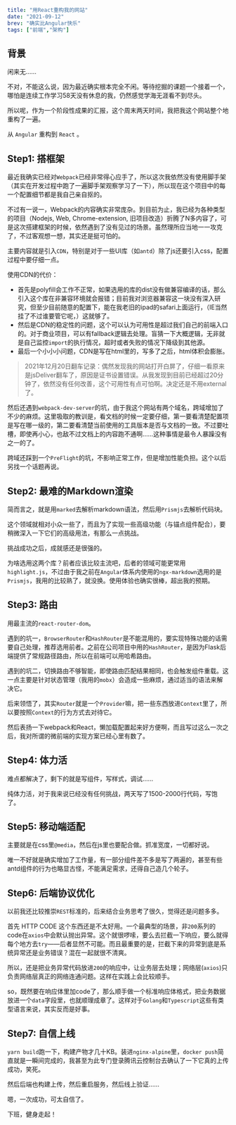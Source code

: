 ```yaml lw-blog-meta
title: "用React重构我的网站"
date: "2021-09-12"
brev: "确实比Angular快乐"
tags: ["前端","架构"]
```

## 背景

闲来无……

不对，不能这么说，因为最近确实根本完全不闲。等待挖掘的课题一个接着一个，哪怕是连续工作学习58天没有休息的我，仍然感觉学海无涯看不到尽头。

所以呢，作为一个阶段性成果的汇报，这个周末两天时间，我把我这个网站整个地重构了一遍。

从 `Angular` 重构到 `React` 。

## Step1: 搭框架

最近我确实已经对`Webpack`已经非常得心应手了，所以这次我依然没有使用脚手架（其实在开发过程中跑了一遍脚手架观察学习了一下），所以现在这个项目中的每一个配置细节都是我自己亲自抠的。

不过有一说一，Webpack的内容确实非常庞杂。到目前为止，我已经为各种类型的项目（Nodejs, Web, Chrome-extension, 旧项目改造）折腾了N多内容了，可是这次搭建框架的时候，依然遇到了没有见过的场景。虽然理所应当地一一攻克了，不过客观想一想，其实还是挺可怕的。

主要内容就是引入`CDN`，特别是对于一些UI库（如`antd`）除了js还要引入css，配置过程中要仔细一点。

使用CDN的代价：

- 首先是polyfill会工作不正常，如果选用的库的dist没有做兼容编译的话，那么引入这个库在非兼容环境就会报错；目前我对浏览器兼容这一块没有深入研究，但至少目前随意的配置下，能在我老旧的ipad的safari上面运行，（IE当然挂了不过谁要管它呢，）这就够了。
- 然后是CDN的稳定性的问题，这个可以认为可用性是超过我们自己的前端入口的。对于商业项目，可以有fallback逻辑去处理。盲猜一下大概逻辑，无非就是自己监控`import`的执行情况，超时或者失败的情况下降级到其他源。
- 最后一个小小小问题，CDN是写在html里的，写多了之后，html体积会膨胀。

> 2021年12月20日翻车记录：偶然发现我的网站打开白屏了，仔细一看原来是jsDeliver翻车了，原因是证书设置错误。从我发现到目前已经超过20分钟了，依然没有任何改善，这个可用性有点可怕啊。决定还是不用external了。

然后还遇到`webpack-dev-server`的坑，由于我这个网站有两个域名，跨域增加了不少的麻烦。这里吸取的教训是，看文档的时候一定要仔细，第一要看清楚配置项是写在哪一级的，第二要看清楚当前使用的工具版本是否与文档的一致。不过要吐槽，即使再小心，也敌不过文档上的内容跑不通啊……这种事情是最令人暴躁没有之一的了。

跨域还踩到一个`PreFlight`的坑，不影响正常工作，但是增加性能负担。这个以后另找一个话题再说。

## Step2: 最难的Markdown渲染

简而言之，就是用`marked`去解析markdown语法，然后用`Prismjs`去解析代码块。

这个领域就相对小众一些了，而且为了实现一些高级功能（与锚点组件配合），要稍微深入一下它们的高级用法，有那么一点挑战。

挑战成功之后，成就感还是很强的。

为啥选用这两个库？前者应该比较主流吧，后者的领域可能更常用`highlight.js`，不过由于我之前在`Angular`体系内使用的`ngx-markdown`选用的是`Prismjs`，我用的比较熟了，就没换。使用体验也确实很棒，超出我的预期。

## Step3: 路由

用最主流的`react-router-dom`。

遇到的坑一，`BrowserRouter`和`HashRouter`是不能混用的，要实现特殊功能的话需要自己处理，推荐选用前者。之前在公司项目中用的`HashRouter`，是因为Flask后端提供了常规路径路由，所以在前端可以用哈希路由。

遇到的坑二，切换路由不够智能，即使路由匹配结果相同，也会触发组件重载。这一点主要是针对状态管理（我用的`mobx`）会造成一些麻烦，通过适当的语法来解决它。

后来领悟了，其实`Router`就是一个`Provider`嘛，把一些东西放进`Context`里了，所以要按照`Context`的行为方式去对待它。

然后表扬一下webpack和React，懒加载配置起来好方便啊，而且写过这么一次之后，我对所谓的微前端的实现方案已经心里有数了。

## Step4: 体力活

难点都解决了，剩下的就是写组件，写样式，调试……

纯体力活，对于我来说已经没有任何挑战，两天写了1500-2000行代码，写饱了。

## Step5: 移动端适配

主要就是在css里`@media`，然后在js里也要配合做。抓准宽度，一切都好说。

唯一不好就是确实增加了工作量，有一部分组件差不多是写了两遍的，甚至有些antd组件的行为也略显古怪，不能满足需求，还得自己造几个轮子。

## Step6: 后端协议优化

以前我还比较推崇`REST`标准的，后来结合业务思考了很久，觉得还是问题多多。

首先 HTTP CODE 这个东西还是不太好用。一个最典型的场景，非`200`系列的code在`axios`中会默认抛出异常。这个就很啰嗦，要么去拦截一下响应，要么就得每个地方去`try`——后者显然不可能。而且最重要的是，拦截下来的异常到底是系统异常还是业务错误？混在一起就很不清爽。

所以，还是把业务异常代码放进`200`的响应中，让业务层去处理；网络层(`axios`)只负责网络层真正的网络连通问题。这样在实践上会比较顺手。

so，既然要在响应体里加code了，那么顺手做一个标准响应体格式，把业务数据放进一个`data`字段里，也就顺理成章了。这样对于`Golang`和`Typescript`这些有类型语言来说，其实反而是好事。

## Step7: 自信上线

`yarn build`跑一下，构建产物才几十KB。装进`nginx-alpine`里，`docker push`简直就是一瞬间完成的，我甚至为此专门登录腾讯云控制台去确认了一下它真的上传成功，笑死。

然后后端也构建上传，然后重启服务，然后线上验证……

嗯，一次成功，可太自信了。

下班，健身走起！
